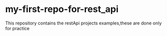 # my-first-repo-for-rest_api
This repository contains the restApi projects examples,these are done only for practice
